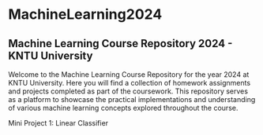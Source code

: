 # MachineLearning2024
## Machine Learning Course Repository 2024 - KNTU University
Welcome to the Machine Learning Course Repository for the year 2024 at KNTU University. Here you will find a collection of homework assignments and projects completed as part of the coursework. This repository serves as a platform to showcase the practical implementations and understanding of various machine learning concepts explored throughout the course.

Mini Project 1: Linear Classifier



